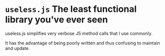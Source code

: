 # `useless.js` The least functional library you've ever seen

useless.js simplifies very verbose JS method calls that I use
commonly.

It has the advantage of being poorly written and thus
confusing to maintain and update.

